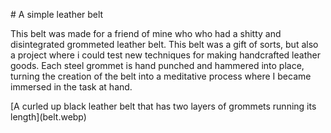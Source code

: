 \# A simple leather belt



This belt was made for a friend of mine who who had a shitty and disintegrated grommeted leather belt. This belt was a gift of sorts, but also a project where i could test new techniques for making handcrafted leather goods. Each steel grommet is hand punched and hammered into place, turning the creation of the belt into a meditative process where I became immersed in the task at hand. 



\[A curled up black leather belt that has two layers of grommets running its length](belt.webp)

